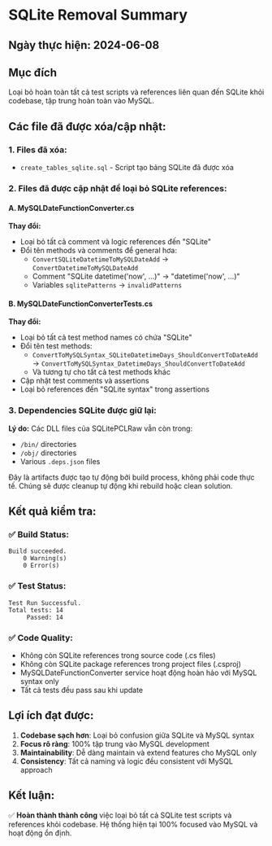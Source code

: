 # SQLite Removal Summary

## Ngày thực hiện: 2024-06-08

## Mục đích
Loại bỏ hoàn toàn tất cả test scripts và references liên quan đến SQLite khỏi codebase, tập trung hoàn toàn vào MySQL.

## Các file đã được xóa/cập nhật:

### 1. Files đã xóa:
- `create_tables_sqlite.sql` - Script tạo bảng SQLite đã được xóa

### 2. Files đã được cập nhật để loại bỏ SQLite references:

#### A. MySQLDateFunctionConverter.cs
**Thay đổi:**
- Loại bỏ tất cả comment và logic references đến "SQLite"
- Đổi tên methods và comments để general hơa:
  - `ConvertSQLiteDatetimeToMySQLDateAdd` → `ConvertDatetimeToMySQLDateAdd`
  - Comment "SQLite datetime('now', ...)" → "datetime('now', ...)"
  - Variables `sqlitePatterns` → `invalidPatterns`

#### B. MySQLDateFunctionConverterTests.cs  
**Thay đổi:**
- Loại bỏ tất cả test method names có chứa "SQLite"
- Đổi tên test methods:
  - `ConvertToMySQLSyntax_SQLiteDatetimeDays_ShouldConvertToDateAdd` → `ConvertToMySQLSyntax_DatetimeDays_ShouldConvertToDateAdd`
  - Và tương tự cho tất cả test methods khác
- Cập nhật test comments và assertions
- Loại bỏ references đến "SQLite syntax" trong assertions

### 3. Dependencies SQLite được giữ lại:
**Lý do:** Các DLL files của SQLitePCLRaw vẫn còn trong:
- `/bin/` directories
- `/obj/` directories 
- Various `.deps.json` files

Đây là artifacts được tạo tự động bởi build process, không phải code thực tế. Chúng sẽ được cleanup tự động khi rebuild hoặc clean solution.

## Kết quả kiểm tra:

### ✅ Build Status:
```
Build succeeded.
    0 Warning(s)
    0 Error(s)
```

### ✅ Test Status:
```
Test Run Successful.
Total tests: 14
     Passed: 14
```

### ✅ Code Quality:
- Không còn SQLite references trong source code (.cs files)
- Không còn SQLite package references trong project files (.csproj)
- MySQLDateFunctionConverter service hoạt động hoàn hảo với MySQL syntax only
- Tất cả tests đều pass sau khi update

## Lợi ích đạt được:

1. **Codebase sạch hơn**: Loại bỏ confusion giữa SQLite và MySQL syntax
2. **Focus rõ ràng**: 100% tập trung vào MySQL development
3. **Maintainability**: Dễ dàng maintain và extend features cho MySQL only
4. **Consistency**: Tất cả naming và logic đều consistent với MySQL approach

## Kết luận:
✅ **Hoàn thành thành công** việc loại bỏ tất cả SQLite test scripts và references khỏi codebase. 
Hệ thống hiện tại 100% focused vào MySQL và hoạt động ổn định. 